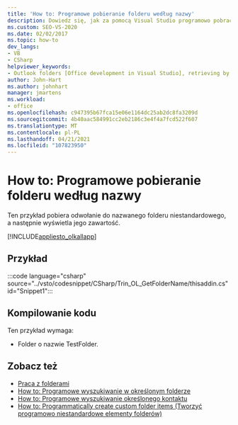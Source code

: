 ```yaml
---
title: 'How to: Programowe pobieranie folderu według nazwy'
description: Dowiedz się, jak za pomocą Visual Studio programowo pobrać folder według nazwy, a następnie wyświetlić jego zawartość.
ms.custom: SEO-VS-2020
ms.date: 02/02/2017
ms.topic: how-to
dev_langs:
- VB
- CSharp
helpviewer_keywords:
- Outlook folders [Office development in Visual Studio], retrieving by name
author: John-Hart
ms.author: johnhart
manager: jmartens
ms.workload:
- office
ms.openlocfilehash: c947395b67fca15e06e1164dc25ab2dc8fa3209d
ms.sourcegitcommit: 4b40aac584991cc2eb2186c3e4f4a7fcd522f607
ms.translationtype: MT
ms.contentlocale: pl-PL
ms.lasthandoff: 04/21/2021
ms.locfileid: "107823950"
---
```

# <a name="how-to-programmatically-retrieve-a-folder-by-name"></a>How to: Programowe pobieranie folderu według nazwy
  Ten przykład pobiera odwołanie do nazwanego folderu niestandardowego, a następnie wyświetla jego zawartość.

 [!INCLUDE[appliesto_olkallapp](../vsto/includes/appliesto-olkallapp-md.md)]

## <a name="example"></a>Przykład
 :::code language="csharp" source="../vsto/codesnippet/CSharp/Trin_OL_GetFolderName/thisaddin.cs" id="Snippet1":::

## <a name="compile-the-code"></a>Kompilowanie kodu
 Ten przykład wymaga:

- Folder o nazwie TestFolder.

## <a name="see-also"></a>Zobacz też
- [Praca z folderami](../vsto/working-with-folders.md)
- [How to: Programowe wyszukiwanie w określonym folderze](../vsto/how-to-programmatically-search-within-a-specific-folder.md)
- [How to: Programowe wyszukiwanie określonego kontaktu](../vsto/how-to-programmatically-search-for-a-specific-contact.md)
- [How to: Programmatically create custom folder items (Tworzyć programowo niestandardowe elementy folderów)](../vsto/how-to-programmatically-create-custom-folder-items.md)
